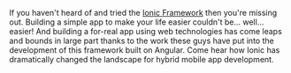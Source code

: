 If you haven't heard of and tried the [Ionic Framework](http://ionicframework.com/) then you're missing out. Building a
simple app to make your life easier couldn't be... well... easier! And building a for-real app using web technologies
has come leaps and bounds in large part thanks to the work these guys have put into the development of this framework
built on Angular. Come hear how Ionic has dramatically changed the landscape for hybrid mobile app development.
